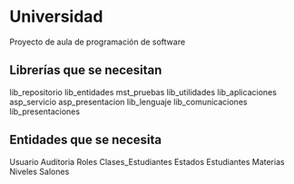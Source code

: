 # Universidad
Proyecto de aula de programación de software
## Librerías que se necesitan
lib_repositorio
lib_entidades
mst_pruebas
lib_utilidades
lib_aplicaciones
asp_servicio
asp_presentacion
lib_lenguaje
lib_comunicaciones
lib_presentaciones

## Entidades que se necesita
Usuario
Auditoria
Roles
Clases_Estudiantes
Estados
Estudiantes
Materias
Niveles
Salones
